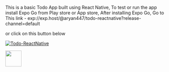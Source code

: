 This is a basic Todo App built using React Native,
To test or run the app install Expo Go from Play store or App store,
After installing Expo Go,
Go to This link - 
exp://exp.host/@aryan447/todo-reactnative?release-channel=default

or click on this button below

[![Todo-ReactNative](https://img.shields.io/static/v1?label=Aryan447&message=Todo-ReactNative&color=blue&logo=github)](exp://exp.host/@aryan447/todo-reactnative?release-channel=default)

[<img src="https://cdn-icons-png.flaticon.com/512/4906/4906292.png" width="50"/>](exp://exp.host/@aryan447/todo-reactnative?release-channel=default)
